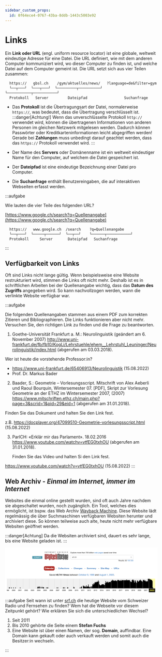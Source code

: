 ```yaml
---
sidebar_custom_props:
  id: 0f64ece4-0767-43ba-8ddb-1443c5003e92
---
```


# Links

Ein **Link oder URL** (engl. uniform resource locator) ist eine globale, weltweit eindeutige  Adresse für eine Datei. Die URL definiert, wie mit dem anderen Computer kommuniziert wird, wo dieser Computer zu finden ist, und welche Datei auf dem Computer gemeint ist. Die URL setzt sich aus vier Teilen zusammen:

```
  https://   gbsl.ch    /gym/aktuelles/news/   ?language=de&filter=gym
  └──┬───┘  └───┬───┘  └─────────┬──────────┘ └───────────┬───────────┘
  Protokoll   Server         Dateipfad                 Suchanfrage
```

- Das **Protokoll** ist die Übertragungsart der Datei, normalerweise `https://`, was bedeutet, dass die Übertragung verschlüsselt ist.
  :::danger[Achtung!]
  Wenn das unverschlüsselte Protokoll `http://` verwendet wird, können die übertragenen Informationen von anderen Personen im gleichen Netzwerk mitgelesen werden. Dadurch können Passwörter oder Kreditkarteninformationen leicht abgegriffen werden!
  Gerade bei **Zahlungen** muss unbedingt darauf geachtet werden, dass das `https://` Protokoll verwendet wird.
  :::

- Der Name des **Servers** oder Domänenname ist ein weltweit eindeutiger Name für den Computer, auf welchem die Datei gespeichert ist.
- Der **Dateipfad** ist eine eindeutige Bezeichnung einer Datei pro Computer.
- Die **Suchanfrage** enthält Benutzereingaben, die auf interaktiven Webseiten erfasst werden.

:::aufgabe

Wie lauten die vier Teile des folgenden URL?

[https://www.google.ch/search?q=Quellenangabe](https://www.google.ch/search?q=Quellenangabe)

<Answer type="text" id="0e7760c9-9b78-44be-a023-5c946f1c5d58" />

<Solution id="d8afbed1-98b1-43a7-bba8-a692a336d22c">

```
  https://   www.google.ch  /search    ?q=Quellenangabe
  └──┬───┘  └─────┬──────┘  └──┬──┘    └──────┬───────────┘
  Protokoll     Server       Dateipfad   Suchanfrage
```
</Solution>

:::

## Verfügbarkeit von Links

Oft sind Links nicht lange gültig. Wenn beispielsweise eine Website restrukturiert wird, stimmen die Links oft nicht mehr. Deshalb ist es in schriftlichen Arbeiten bei der Quellenangabe wichtig, dass das **Datum des Zugriffs** angegeben wird. So kann nachvollzogen werden, wann die verlinkte Website verfügbar war.

:::aufgabe

Die folgenden Quellenangaben stammen aus einem PDF zum korrekten Zitieren und Bibliographieren. Die Links funktionieren aber nicht mehr. Versuchen Sie, den richtigen Link zu finden und die Frage zu beantworten.

1. Goethe-Universität Frankfurt a. M.: Neurolinguistik (geändert am 6. November 2007) http://www.uni-frankfurt.de/fb/fb10/KogLi/Lehrstuehle/ehem__Lehrstuhl_Leuninger/Neurolinguistik/index.html (abgerufen am 03.03.2018).  

  Wer ist heute die vorstehende Professor:in?
  <Answer type="text" id="f9419997-fdd1-4a4c-ae37-40f07d353c21" />
  
<Solution id="99a0793d-e17c-448c-83d3-6d8cdde483d9">

  - https://www.uni-frankfurt.de/65406913/Neurolinguistik (15.08.2022)
  - Prof. Dr. Markus Bader

</Solution>



2. Baader, S.: Geometrie – Vorlesungsscript. Mitschrift von Alex Aeberli und Raoul Bourquin, Wintersemester 07. [PDF], Skript zur Vorlesung Geometrie an der ETHZ im Wintersemester 2007, (2007) https://www.mitschriften.ethz.ch/main.php?page=3&scrid=1&pid=29&eid=1 (abgerufen am 31.01.2018).  

  Finden Sie das Dokument und halten Sie den Link fest.
  <Answer type="text" id="9e968285-7d48-4b67-975c-3adb5b3b8b1c" />


<Solution id="91a9c405-acda-41d8-955a-2272f57cc251">

z.B. https://docplayer.org/47099510-Geometrie-vorlesungsscript.html (15.08.2022)
</Solution>

3. ParlCH: «Erklär mir das Parlament». 18.02.2016 https://www.youtube.com/watchv=vtfEG0txhOU (abgerufen am 31.01.2018).  
   
   Finden Sie das Video und halten Si den Link fest.
   <Answer type="text" id="7f3adbb2-4591-4673-a9ae-5e1b0a809ee9" />

<Solution id="34a4972b-e9c8-4787-9688-9783e691d826">

https://www.youtube.com/watch?v=vtfEG0txhOU (15.08.2022)
</Solution>
:::

## Web Archiv - *Einmal im Internet, immer im Internet*

Websites die einmal online gestellt wurden, sind oft auch Jahre nachdem sie abgeschaltet wurden, noch zugänglich. Ein Tool, welches dies ermöglicht, ist bspw. das Web Archiv [Wayback Machine](https://web.archive.org/). Diese Website lädt regelmässig die über Suchmaschinen verfügbaren Websiten herunter und archiviert diese. So können teilweise auch alte, heute nicht mehr verfügbare Websiten geöffnet werden.

:::danger[Achtung]
Da die Websiten archiviert sind, dauert es sehr lange, bis eine Website geladen ist.
:::

![Die Versionen der Seite [srf.ch](https://srf.ch)](images/wayback-srf.png)

:::aufgabe
Seit wann ist unter [srf.ch](https://srf.ch) die heutige Website vom Schweizer Radio und Fernsehen zu finden? Wem hat die Webseite vor diesem Zeitpunkt gehört? Wie erklären Sie sich die unterschiedlichen Wechsel?

<Answer type="text" id="61faebd8-f614-4823-8af2-d5e34f3b5a3e" />
<Solution id="a4ab9909-2b1b-4b11-8aba-0990594d17c0">

1. Seit 2011
2. Bis 2010 gehörte die Seite einem **Stefan Fuchs**
3. Eine Website ist über einen Namen, der sog. **Domain**, auffindbar. Eine Domain kann gekauft oder auch verkauft werden und somit auch die Besitzer:in wechseln.

</Solution>
:::
